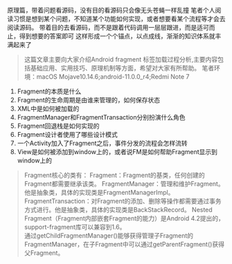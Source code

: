
原理篇，带着问题看源码，没有目的看源码只会像无头苍蝇一样乱撞
笔者个人阅读习惯是想到某个问题，不知道某个功能如何实现，或者想要看某个流程等才会去阅读源码。
带着目的去看源码，而不是跟着代码调用一层层跟进，而是适可而止，得到想要的答案即可
这样形成一个个锚点，以点成线，渐渐的知识体系就丰满起来了

> 这篇文章主要向大家介绍Android fragment 标签加载过程分析,主要内容包括基础应用、实用技巧、原理机制等方面，希望对大家有所帮助。
> 笔者环境：macOS Mojave10.14.6;android-11.0.0_r4;Redmi Note 7
>
>
1. Fragment的本质是什么
2. Fragment的生命周期是由谁来管理的，如何保存状态
3. XML中<fragment>是如何被加载的
4. FragmentManager和FragmentTransaction分别扮演什么角色
5. Fragment回退栈是如何实现的
6. Fragment设计者使用了哪些设计模式
7. 一个Activity加入了Fragment之后，事件分发的流程会怎样流转
8. View是如何被添加到window上的，或者说FM是如何帮助Fragment显示到window上的

> Fragment核心的类有：
Fragment：Fragment的基类，任何创建的Fragment都需要继承该类。
FragmentManager：管理和维护Fragment。他是抽象类，具体的实现类是FragmentManagerImpl。
FragmentTransaction：对Fragment的添加、删除等操作都需要通过事务方式进行。他是抽象类，具体的实现类是BackStackRecord。
Nested Fragment（Fragment内部嵌套Fragment的能力）是Android 4.2提出的，support-fragment库可以兼容到1.6。  
> 通过getChildFragmentManager()能够获得管理子Fragment的FragmentManager，在子Fragment中可以通过getParentFragment()获得父Fragment。